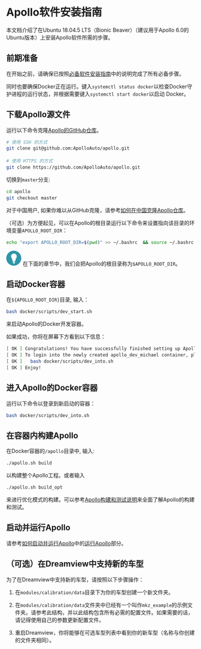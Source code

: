 # Apollo软件安装指南

本文档介绍了在Ubuntu 18.04.5 LTS（Bionic Beaver）（建议用于Apollo 6.0的Ubuntu版本）上安装Apollo软件所需的步骤。

## 前期准备

在开始之前，请确保已按照[必备软件安装指南](../specs/prerequisite_software_installation_guide.md)中的说明完成了所有必备步骤。

同时也要确保Docker正在运行。键入`systemctl status docker`以检查Docker守护进程的运行状态，并根据需要键入`systemctl start docker`以启动 Docker。

## 下载Apollo源文件

运行以下命令克隆[Apollo的GitHub仓库](https://github.com/ApolloAuto/apollo.git)。

```bash
# 使用 SSH 的方式
git clone git@github.com:ApolloAuto/apollo.git

# 使用 HTTPS 的方式
git clone https://github.com/ApolloAuto/apollo.git

```

切换到`master`分支:

```bash
cd apollo
git checkout master
```

对于中国用户, 如果你难以从GitHub克隆，请参考[如何在中国克隆Apollo仓库](../howto/how_to_clone_apollo_repo_from_cn.md)。

（可选）为方便起见，可以在Apollo的根目录运行以下命令来设置指向该目录的环境变量`APOLLO_ROOT_DIR`：

```bash
echo "export APOLLO_ROOT_DIR=$(pwd)" >> ~/.bashrc  && source ~/.bashrc
```

![tip](images/tip_icon.png) 在下面的章节中，我们会把Apollo的根目录称为`$APOLLO_ROOT_DIR`。

## 启动Docker容器

在`${APOLLO_ROOT_DIR}`目录, 输入：

```bash
bash docker/scripts/dev_start.sh
```

来启动Apollo的Docker开发容器。

如果成功，你将在屏幕下方看到以下信息：

```bash
[ OK ] Congratulations! You have successfully finished setting up Apollo Dev Environment.
[ OK ] To login into the newly created apollo_dev_michael container, please run the following command:
[ OK ]   bash docker/scripts/dev_into.sh
[ OK ] Enjoy!
```

## 进入Apollo的Docker容器

运行以下命令以登录到新启动的容器：

```bash
bash docker/scripts/dev_into.sh
```

## 在容器内构建Apollo

在Docker容器的`/apollo`目录中, 输入:

```bash
./apollo.sh build
```

以构建整个Apollo工程。或者输入

```bash
./apollo.sh build_opt
```

来进行优化模式的构建。可以参考[Apollo构建和测试说明](../specs/apollo_build_and_test_explained.md)来全面了解Apollo的构建和测试。

## 启动并运行Apollo

请参考[如何启动并运行Apollo](../howto/how_to_launch_and_run_apollo.md)中的[运行Apollo](../howto/how_to_launch_and_run_apollo.md#run-apollo)部分。

## （可选）在Dreamview中支持新的车型

为了在Dreamview中支持新的车型，请按照以下步骤操作：

1. 在`modules/calibration/data`目录下为你的车型创建一个新文件夹。

2. 在`modules/calibration/data`文件夹中已经有一个叫作`mkz_example`的示例文件夹。请参考此结构，并以此结构包含所有必需的配置文件。如果需要的话，请记得使用自己的参数更新配置文件。

3. 重启Dreamview，你将能够在可选车型列表中看到你的新车型（名称与你创建的文件夹相同）。
